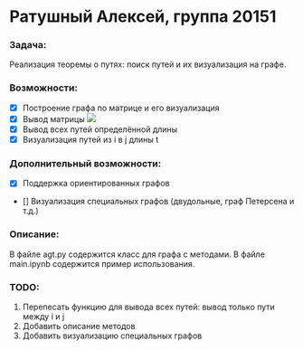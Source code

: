 

# Ратушный Алексей, группа 20151

### Задача:
Реализация теоремы о путях: поиск путей и их визуализация на графе.

### Возможности:
- [x] Построение графа по матрице и его визуализация
- [x] Вывод матрицы <img src="https://render.githubusercontent.com/render/math?math=A^{t}">
- [x] Вывод всех путей определённой длины
- [x] Визуализация путей из i в j длины t

### Дополнительный возможности:
- [x] Поддержка ориентированных графов
- [] Визуализация специальных графов (двудольные, граф Петерсена и т.д.)

### Описание:
В файле agt.py содержится класс для графа с методами.
В файле main.ipynb содержится пример использования.

### TODO:
1. Перепесать функцию для вывода всех путей: вывод только пути между i и j
2. Добавить описание методов
3. Добавить визуализацию специальных графов

